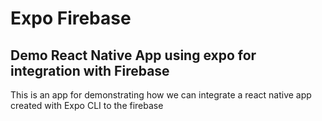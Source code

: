 # Expo Firebase

## Demo React Native App using expo for integration with Firebase

This is an app for demonstrating how we can integrate a react native app created with Expo CLI to the firebase
